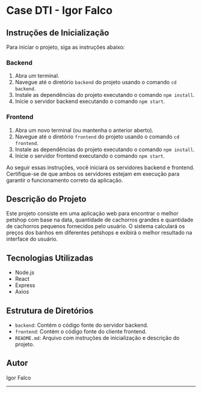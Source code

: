 # Case DTI - Igor Falco

## Instruções de Inicialização

Para iniciar o projeto, siga as instruções abaixo:

### Backend

1. Abra um terminal.
2. Navegue até o diretório `backend` do projeto usando o comando `cd backend`.
3. Instale as dependências do projeto executando o comando `npm install`.
4. Inicie o servidor backend executando o comando `npm start`.

### Frontend

1. Abra um novo terminal (ou mantenha o anterior aberto).
2. Navegue até o diretório `frontend` do projeto usando o comando `cd frontend`.
3. Instale as dependências do projeto executando o comando `npm install`.
4. Inicie o servidor frontend executando o comando `npm start`.

Ao seguir essas instruções, você iniciará os servidores backend e frontend. Certifique-se de que ambos os servidores estejam em execução para garantir o funcionamento correto da aplicação.

## Descrição do Projeto

Este projeto consiste em uma aplicação web para encontrar o melhor petshop com base na data, quantidade de cachorros grandes e quantidade de cachorros pequenos fornecidos pelo usuário. O sistema calculará os preços dos banhos em diferentes petshops e exibirá o melhor resultado na interface do usuário.

## Tecnologias Utilizadas

- Node.js
- React
- Express
- Axios

## Estrutura de Diretórios

- `backend`: Contém o código fonte do servidor backend.
- `frontend`: Contém o código fonte do cliente frontend.
- `README.md`: Arquivo com instruções de inicialização e descrição do projeto.

## Autor

Igor Falco

---